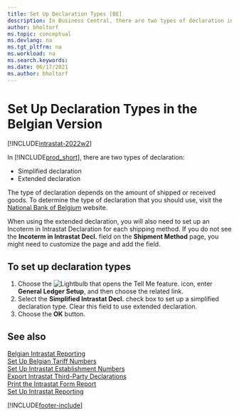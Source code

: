 ```yaml
---
title: Set Up Declaration Types [BE]
description: In Business Central, there are two types of declaration in the Belgian version, the simplified declaration and the extended declaration.
author: bholtorf
ms.topic: conceptual
ms.devlang: na
ms.tgt_pltfrm: na
ms.workload: na
ms.search.keywords:
ms.date: 06/17/2021
ms.author: bholtorf
---
```

# Set Up Declaration Types in the Belgian Version

[!INCLUDE[intrastat-2022w2](../../includes/intrastat-2022w2.md)]

In [!INCLUDE[prod_short](../../includes/prod_short.md)], there are two types of declaration:  

- Simplified declaration  
- Extended declaration  

The type of declaration depends on the amount of shipped or received goods. To determine the type of declaration that you should use, visit the [National Bank of Belgium](https://aka.ms/BelgianNationalBank) website.  

When using the extended declaration, you will also need to set up an Incoterm in Intrastat Declaration for each shipping method. If you do not see the **Incoterm in Intrastat Decl.** field on the **Shipment Method** page, you might need to customize the page and add the field.

## To set up declaration types  

1. Choose the ![Lightbulb that opens the Tell Me feature.](../../media/ui-search/search_small.png "Tell me what you want to do") icon, enter **General Ledger Setup**, and then choose the related link.  
2. Select the **Simplified Intrastat Decl.** check box to set up a simplified declaration type. Clear this field to use extended declaration.  
3. Choose the **OK** button.  

## See also

[Belgian Intrastat Reporting](belgian-intrastat-reporting.md)  
[Set Up Belgian Tariff Numbers](how-to-set-up-belgian-tariff-numbers.md)  
[Set Up Intrastat Establishment Numbers](how-to-set-up-intrastat-establishment-numbers.md)  
[Export Intrastat Third-Party Declarations](how-to-export-intrastat-third-party-declararations.md)  
[Print the Intrastat Form Report](how-to-print-the-intrastat-form-report.md)  
[Set Up Intrastat Reporting](../../finance-how-setup-report-intrastat.md)  

[!INCLUDE[footer-include](../../includes/footer-banner.md)]
